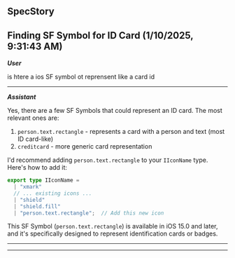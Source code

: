 ## SpecStory

## Finding SF Symbol for ID Card (1/10/2025, 9:31:43 AM)

_**User**_

is htere a ios SF symbol ot reprensent like a card id

---

_**Assistant**_

Yes, there are a few SF Symbols that could represent an ID card. The most relevant ones are:

1. `person.text.rectangle` - represents a card with a person and text (most ID card-like)
2. `creditcard` - more generic card representation

I'd recommend adding `person.text.rectangle` to your `IIconName` type. Here's how to add it:

```typescript:design-system/Icon/Icon.types.ts
export type IIconName =
  | "xmark"
  // ... existing icons ...
  | "shield"
  | "shield.fill"
  | "person.text.rectangle";  // Add this new icon
```

This SF Symbol (`person.text.rectangle`) is available in iOS 15.0 and later, and it's specifically designed to represent identification cards or badges.

---



---

